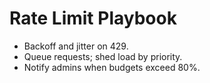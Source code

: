 # Rate Limit Playbook

- Backoff and jitter on 429.
- Queue requests; shed load by priority.
- Notify admins when budgets exceed 80%.
